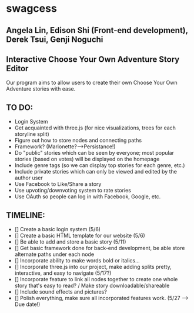 # swagcess
## Angela Lin, Edison Shi (Front-end development), Derek Tsui, Genji Noguchi

## Interactive Choose Your Own Adventure Story Editor
Our program aims to allow users to create their own Choose Your Own Adventure stories with ease.

## TO DO:
 * Login System
 * Get acquainted with three.js (for nice visualizations, trees for each storyline split)
 * Figure out how to store nodes and connecting paths
 * Framework? (Marionette?-->Persistance!)
 * Do "public" stories which can be seen by everyone; most popular stories (based on votes) will be displayed on the homepage
 * Include genre tags (so we can display top stories for each genre, etc.)
 * Include private stories which can only be viewed and edited by the author user
 * Use Facebook to Like/Share a story
 * Use upvoting/downvoting system to rate stories
 * Use OAuth so people can log in with Facebook, Google, etc.
 
## TIMELINE:
 * [] Create a basic login system (5/6)
 * [] Create a basic HTML template for our website (5/6)
 * [] Be able to add and store a basic story (5/11)
 * [] Get basic framework done for back-end development, be able store alternate paths under each node
 * [] Incorporate ability to make words bold or italics...
 * [] Incorporate three.js into our project, make adding splits pretty, interactive, and easy to navigate (5/17?)
 * [] Incorporate feature to link all nodes together to create one whole story that's easy to read? / Make story downloadable/shareable
 * [] Include sound effects and pictures?
 * [] Polish everything, make sure all incorporated features work. (5/27 --> Due date!)
